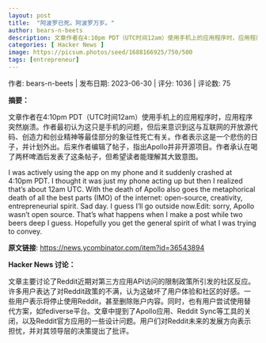 ```yaml
---
layout: post
title:  "阿波罗已死。阿波罗万岁。"
author: bears-n-beets
description: 文章作者在4:10pm PDT（UTC时间12am）使用手机上的应用程序时，应用程序突然崩溃。作者最初认为这只是手机的问题，但后来意识到这与互联网的开放源代码、创造力和创业精神等最佳部分的象征性死亡有关。作者表示这是一个悲伤的日子，并计划外出。后来作者编辑了帖子，指出Apollo并非开源项目。作者承认在喝了两杯啤酒后发表了这条帖子，但希望读者能理解其大致意图。
categories: [ Hacker News ]
image: https://picsum.photos/seed/1688166925/750/500
tags: [entrepreneur]
---
```


作者: bears-n-beets | 发布日期: 2023-06-30 | 评分: 1036 | 评论数: 75

**摘要：**

文章作者在4:10pm PDT（UTC时间12am）使用手机上的应用程序时，应用程序突然崩溃。作者最初认为这只是手机的问题，但后来意识到这与互联网的开放源代码、创造力和创业精神等最佳部分的象征性死亡有关。作者表示这是一个悲伤的日子，并计划外出。后来作者编辑了帖子，指出Apollo并非开源项目。作者承认在喝了两杯啤酒后发表了这条帖子，但希望读者能理解其大致意图。

I was actively using the app on my phone and it suddenly crashed at 4:10pm PDT. I thought it was just my phone acting up but then I realized that’s about 12am UTC.  With the death of Apollo also goes the metaphorical death of all the best parts (IMO) of the internet: open-source, creativity, entrepreneurial spirit. Sad day. I guess I’ll go outside now.Edit: sorry, Apollo wasn’t open source. That’s what happens when I make a post while two beers deep I guess. Hopefully you get the general spirit of what I was trying to convey.

**原文链接**: https://news.ycombinator.com/item?id=36543894

**Hacker News 讨论：**

文章主要讨论了Reddit近期对第三方应用API访问的限制政策所引发的社区反应。许多用户表达了对Reddit政策的不满，认为这破坏了用户体验和社区的好感。一些用户表示将停止使用Reddit，甚至删除账户内容。同时，也有用户尝试使用替代方案，如fediverse平台。文章中提到了Apollo应用、Reddit Sync等工具的关闭，以及Reddit官方应用的一些设计问题。用户们对Reddit未来的发展方向表示担忧，并对其领导层的决策提出了批评。

